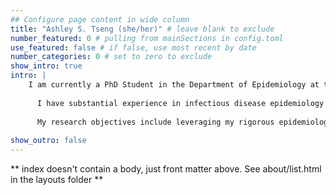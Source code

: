 ```yaml
---
## Configure page content in wide column
title: "Ashley S. Tseng (she/her)" # leave blank to exclude
number_featured: 0 # pulling from mainSections in config.toml
use_featured: false # if false, use most recent by date
number_categories: 0 # set to zero to exclude
show_intro: true
intro: |
    I am currently a PhD Student in the Department of Epidemiology at the University of Washington-Seattle. I graduated with a Master of Public Health (MPH) in Epidemiology and Applied Biostatistics from Columbia University and with a Bachelor of Science (BSc) in Health Geography and Economics from McGill University.   
    
      I have substantial experience in infectious disease epidemiology including research on zoonotic diseases, HIV, and tuberculosis, and public health deployments at the Washington State Department of Health and the Chelan-Douglas Health District in Central Washington during the COVID-19 pandemic. Between 2020-2022, I was a Predoctoral Fellow on the Biostatistics, Epidemiologic, And Bioinformatic Training in Environmental Health Ruth L. Kirschstein National Research Service Award through the U.S. National Institutes of Health-National Institute of Environmental Health Sciences (NIH T32ES015459). In 2022, I was awarded a Diversity Supplement from the U.S. National Institutes of Health-National Institute of Mental Health to fund my PhD Dissertation work. 
      
      My research objectives include leveraging my rigorous epidemiological, biostatistics, and environmental health training to reduce the burden of infectious diseases across diverse populations and to make communities more resilient to epidemics, in both national and global settings. Post-graduation, I plan to research novel applications of advanced analytic and technological methods to the intersection of infectious disease and environmental health. 
      
show_outro: false
---
```


** index doesn't contain a body, just front matter above.
See about/list.html in the layouts folder **